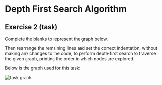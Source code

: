 # Depth First Search Algorithm

## Exercise 2 (task)

Complete the blanks to represent the graph below. 

Then rearrange the remaining lines and set the correct indentation, without making any changes to the code, to perform depth-first search to traverse the given graph, printing the order in which nodes are explored.

Below is the graph used for this task:

![task graph](/tutorial2/graph_dfs/image-3.png)

